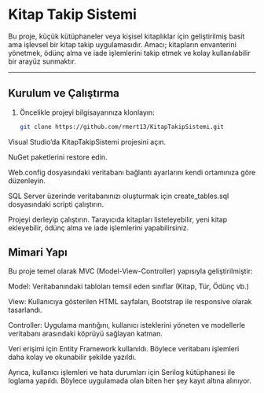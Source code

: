 # Kitap Takip Sistemi

 Bu proje, küçük kütüphaneler veya kişisel kitaplıklar için geliştirilmiş basit ama işlevsel bir kitap takip uygulamasıdır. Amacı; kitapların envanterini yönetmek, ödünç alma ve iade işlemlerini takip etmek ve kolay kullanılabilir bir arayüz sunmaktır.

---

## Kurulum ve Çalıştırma

1. Öncelikle projeyi bilgisayarınıza klonlayın:
   ```bash
   git clone https://github.com/rmert13/KitapTakipSistemi.git
Visual Studio’da KitapTakipSistemi projesini açın.

NuGet paketlerini restore edin.

Web.config dosyasındaki veritabanı bağlantı ayarlarını kendi ortamınıza göre düzenleyin.

SQL Server üzerinde veritabanınızı oluşturmak için create_tables.sql dosyasındaki scripti çalıştırın.

Projeyi derleyip çalıştırın. Tarayıcıda kitapları listeleyebilir, yeni kitap ekleyebilir, ödünç alma ve iade işlemlerini yapabilirsiniz.

## Mimari Yapı

Bu proje temel olarak MVC (Model-View-Controller) yapısıyla geliştirilmiştir:

Model: Veritabanındaki tabloları temsil eden sınıflar (Kitap, Tür, Ödünç vb.)

View: Kullanıcıya gösterilen HTML sayfaları, Bootstrap ile responsive olarak tasarlandı.

Controller: Uygulama mantığını, kullanıcı isteklerini yöneten ve modellerle veritabanı arasındaki köprüyü sağlayan katman.

Veri erişimi için Entity Framework kullanıldı. Böylece veritabanı işlemleri daha kolay ve okunabilir şekilde yazıldı.

Ayrıca, kullanıcı işlemleri ve hata durumları için Serilog kütüphanesi ile loglama yapıldı. Böylece uygulamada olan biten her şey kayıt altına alınıyor.












